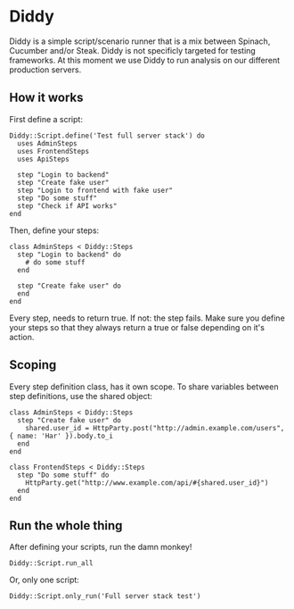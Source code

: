 # Diddy

Diddy is a simple script/scenario runner that is a mix between Spinach, Cucumber and/or Steak. Diddy is not specificly targeted for testing frameworks. At this moment we use Diddy to run analysis on our different production servers.

## How it works

First define a script:


    Diddy::Script.define('Test full server stack') do
      uses AdminSteps
      uses FrontendSteps
      uses ApiSteps

      step "Login to backend"
      step "Create fake user"
      step "Login to frontend with fake user"
      step "Do some stuff"
      step "Check if API works"
    end


Then, define your steps:


    class AdminSteps < Diddy::Steps
      step "Login to backend" do
        # do some stuff
      end

      step "Create fake user" do
      end
    end

Every step, needs to return true. If not: the step fails. Make sure you define your steps so that they always return a true or false depending on it's action.

## Scoping

Every step definition class, has it own scope. To share variables between step definitions, use the shared object:


    class AdminSteps < Diddy::Steps
      step "Create fake user" do
        shared.user_id = HttpParty.post("http://admin.example.com/users", { name: 'Har' }).body.to_i
      end
    end

    class FrontendSteps < Diddy::Steps
      step "Do some stuff" do
        HttpParty.get("http://www.example.com/api/#{shared.user_id}")
      end
    end

## Run the whole thing

After defining your scripts, run the damn monkey!


    Diddy::Script.run_all

Or, only one script:


    Diddy::Script.only_run('Full server stack test')
